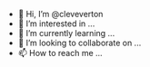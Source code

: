 - 👋 Hi, I’m @cleveverton
- 👀 I’m interested in ...
- 🌱 I’m currently learning ...
- 💞️ I’m looking to collaborate on ...
- 📫 How to reach me ...

<!---
cleveverton/cleveverton is a ✨ special ✨ repository because its `README.md` (this file) appears on your GitHub profile.
You can click the Preview link to take a look at your changes.
--->

